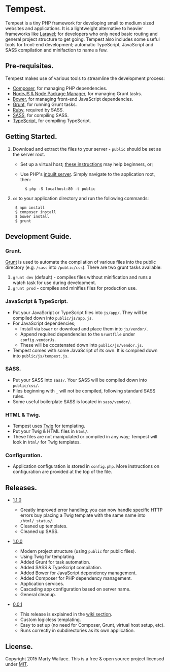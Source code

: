 # Tempest.

Tempest is a tiny PHP framework for developing small to medium sized websites and applications. It is a lightweight alternative to heavier frameworks like [Laravel](http://laravel.com/); for developers who only need basic routing and general project structure to get going. Tempest also includes some useful tools for front-end development; automatic TypeScript, JavaScript and SASS compilation and minifaction to name a few.

## Pre-requisites.

Tempest makes use of various tools to streamline the development process:

* [Composer](https://getcomposer.org/), for managing PHP dependencies.
* [NodeJS & Node Package Manager](http://nodejs.org/), for managing Grunt tasks.
* [Bower](http://bower.io/), for managing front-end JavaScript dependencies.
* [Grunt](http://gruntjs.com/), for running Grunt tasks.
* [Ruby](http://rubyinstaller.org/), required by SASS.
* [SASS](http://sass-lang.com/install), for compiling SASS.
* [TypeScript](http://www.typescriptlang.org/#Download), for compiling TypeScript.

## Getting Started.

1. Download and extract the files to your server - `public` should be set as the server root.
	* Set up a virtual host; [these instructions](http://sawmac.com/xampp/virtualhosts/) may help beginners, or;
	* Use PHP's [inbuilt server](http://php.net/manual/en/features.commandline.webserver.php). Simply navigate to the application root, then:

			$ php -S localhost:80 -t public

2. `cd` to your application directory and run the following commands:

		$ npm install
		$ composer install
		$ bower install
		$ grunt

## Development Guide.

### Grunt.

[Grunt](http://gruntjs.com/) is used to automate the compilation of various files into the public directory (e.g. `/sass` into `/public/css`). There are two grunt tasks available:

1. `grunt dev` (default) - compiles files without minification and runs a watch task for use during development.
2. `grunt prod` - compiles and minifies files for production use.

### JavaScript & TypeScript.

* Put your JavaScript or TypeScript files into `js/app/`. They will be compiled down into `public/js/app.js`.
* For JavaScript dependencies;
	* Install via `bower` or download and place them into `js/vendor/`.
	* Append required dependencies to the `Gruntfile` under `config.vendorJs`.
	* These will be cocatenated down into `public/js/vendor.js`.
* Tempest comes with some JavaScript of its own. It is compiled down into `public/js/tempest.js`.

### SASS.

* Put your SASS into `sass/`. Your SASS will be compiled down into `public/css/`.
* Files beginning with `_` will not be compiled, following standard SASS rules.
* Some useful boilerplate SASS is located in `sass/vendor/`.

### HTML & Twig.

* Tempest uses [Twig](http://twig.sensiolabs.org/) for templating.
* Put your Twig & HTML files in `html/`.
* These files are not manipulated or compiled in any way; Tempest will look in `html/` for Twig templates.

### Configuration.

* Application configuration is stored in `config.php`. More instructions on configuration are provided at the top of the file.

## Releases.

* [1.1.0](https://github.com/MartyWallace/Tempest/releases/tag/1.1.0)
	* Greatly improved error handling; you can now handle specific HTTP errors buy placing a Twig template with the same name into `/html/_status/`.
	* Cleaned up templates.
	* Cleaned up SASS.

* [1.0.0](https://github.com/MartyWallace/Tempest/releases/tag/1.0.0)
	* Modern project structure (using `public` for public files).
	* Using Twig for templating.
	* Added Grunt for task automation.
	* Added SASS & TypeScript compilation.
	* Added Bower for JavaScript dependency management.
	* Added Composer for PHP dependency management.
	* Application services.
	* Cascading app configuration based on server name.
	* General cleanup.

* [0.0.1](https://github.com/MartyWallace/Tempest/releases/tag/0.0.1)
	* This release is explained in the [wiki section](https://github.com/MartyWallace/Tempest/wiki).
    * Custom logicless templating.
    * Easy to set up (no need for Composer, Grunt, virtual host setup, etc).
    * Runs correctly in subdirectories as its own application.

## License.

Copyright 2015 Marty Wallace. This is a free & open source project licensed under [MIT](http://opensource.org/licenses/MIT).